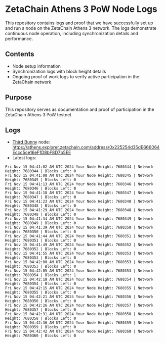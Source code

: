 # ZetaChain Athens 3 PoW Node Logs
This repository contains logs and proof that we have successfully set up and run a node on the ZetaChain Athens 3 network. The logs demonstrate continuous node operation, including synchronization details and performance.

## Contents
- Node setup information
- Synchronization logs with block height details
- Ongoing proof of work logs to verify active participation in the ZetaChain network

## Purpose
This repository serves as documentation and proof of participation in the ZetaChain Athens 3 PoW testnet.

## Logs

- [Third Bunny](https://thirdbunny.xyz/) node: https://athens.explorer.zetachain.com/address/0x225254d35dE666064Eccc5ce16eF1D8bF8D7b5EE
- Latest logs:
```
Fri Nov 15 04:41:02 AM UTC 2024 Your Node Height: 7680344 | Network Height: 7680344 | Blocks Left: 0
Fri Nov 15 04:41:08 AM UTC 2024 Your Node Height: 7680345 | Network Height: 7680345 | Blocks Left: 0
Fri Nov 15 04:41:13 AM UTC 2024 Your Node Height: 7680346 | Network Height: 7680346 | Blocks Left: 0
Fri Nov 15 04:41:18 AM UTC 2024 Your Node Height: 7680347 | Network Height: 7680347 | Blocks Left: 0
Fri Nov 15 04:41:23 AM UTC 2024 Your Node Height: 7680348 | Network Height: 7680348 | Blocks Left: 0
Fri Nov 15 04:41:29 AM UTC 2024 Your Node Height: 7680348 | Network Height: 7680348 | Blocks Left: 0
Fri Nov 15 04:41:34 AM UTC 2024 Your Node Height: 7680349 | Network Height: 7680349 | Blocks Left: 0
Fri Nov 15 04:41:39 AM UTC 2024 Your Node Height: 7680350 | Network Height: 7680350 | Blocks Left: 0
Fri Nov 15 04:41:44 AM UTC 2024 Your Node Height: 7680351 | Network Height: 7680351 | Blocks Left: 0
Fri Nov 15 04:41:49 AM UTC 2024 Your Node Height: 7680352 | Network Height: 7680352 | Blocks Left: 0
Fri Nov 15 04:41:55 AM UTC 2024 Your Node Height: 7680353 | Network Height: 7680353 | Blocks Left: 0
Fri Nov 15 04:42:00 AM UTC 2024 Your Node Height: 7680353 | Network Height: 7680353 | Blocks Left: 0
Fri Nov 15 04:42:05 AM UTC 2024 Your Node Height: 7680353 | Network Height: 7680354 | Blocks Left: 1
Fri Nov 15 04:42:10 AM UTC 2024 Your Node Height: 7680354 | Network Height: 7680354 | Blocks Left: 0
Fri Nov 15 04:42:15 AM UTC 2024 Your Node Height: 7680355 | Network Height: 7680355 | Blocks Left: 0
Fri Nov 15 04:42:21 AM UTC 2024 Your Node Height: 7680356 | Network Height: 7680356 | Blocks Left: 0
Fri Nov 15 04:42:26 AM UTC 2024 Your Node Height: 7680357 | Network Height: 7680357 | Blocks Left: 0
Fri Nov 15 04:42:31 AM UTC 2024 Your Node Height: 7680358 | Network Height: 7680358 | Blocks Left: 0
Fri Nov 15 04:42:36 AM UTC 2024 Your Node Height: 7680359 | Network Height: 7680359 | Blocks Left: 0
Fri Nov 15 04:42:42 AM UTC 2024 Your Node Height: 7680360 | Network Height: 7680360 | Blocks Left: 0
```
